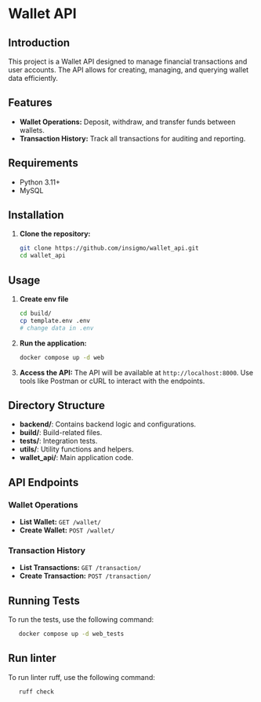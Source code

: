 # Wallet API

## Introduction

This project is a Wallet API designed to manage financial transactions and user accounts. 
The API allows for creating, managing, and querying wallet data efficiently.

## Features
- **Wallet Operations:** Deposit, withdraw, and transfer funds between wallets.
- **Transaction History:** Track all transactions for auditing and reporting.

## Requirements

- Python 3.11+
- MySQL

## Installation

1. **Clone the repository:**
   ```bash
   git clone https://github.com/insigmo/wallet_api.git
   cd wallet_api
   ```

## Usage

1. **Create env file**
   ```bash
   cd build/
   cp template.env .env
   # change data in .env
   ```

2. **Run the application:**
   ```bash
   docker compose up -d web
   ```

3. **Access the API:**
   The API will be available at `http://localhost:8000`. Use tools like Postman or cURL to interact with the endpoints.

## Directory Structure

- **backend/**: Contains backend logic and configurations.
- **build/**: Build-related files.
- **tests/**: Integration tests.
- **utils/**: Utility functions and helpers.
- **wallet_api/**: Main application code.

## API Endpoints

### Wallet Operations

- **List Wallet:** `GET /wallet/`
- **Create Wallet:** `POST /wallet/`

### Transaction History
- **List Transactions:** `GET /transaction/`
- **Create Transaction:** `POST /transaction/`

## Running Tests

To run the tests, use the following command:
```bash
   docker compose up -d web_tests
```

## Run linter

To run linter ruff, use the following command:
```bash
   ruff check 
```
